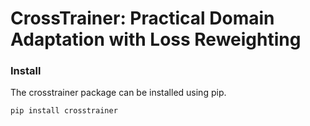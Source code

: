# CrossTrainer: Practical Domain Adaptation with Loss Reweighting

### Install
The crosstrainer package can be installed using pip.

```
pip install crosstrainer
```